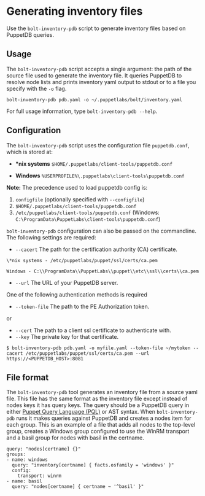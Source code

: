 # Generating inventory files

Use the `bolt-inventory-pdb` script to generate inventory files based on PuppetDB queries.

## Usage

The `bolt-inventory-pdb` script accepts a single argument: the path of the
source file used to generate the inventory file. It queries PuppetDB to resolve
node lists and prints inventory yaml output to stdout or to a file you specify
with the `-o` flag.

```
bolt-inventory-pdb pdb.yaml -o ~/.puppetlabs/bolt/inventory.yaml
```

For full usage information, type `bolt-inventory-pdb --help`.

## Configuration

The `bolt-inventory-pdb` script uses the configuration file `puppetdb.conf`, which is stored at:

-    **\*nix systems** `$HOME/.puppetlabs/client-tools/puppetdb.conf`

-    **Windows** `%USERPROFILE%\.puppetlabs\client-tools\puppetdb.conf`


**Note:** The precedence used to load puppetdb config is:

1.   `configfile` \(optionally specified with `--configfile`\)
2.   `$HOME/.puppetlabs/client-tools/puppetdb.conf`
3.   `/etc/puppetlabs/client-tools/puppetdb.conf` \(Windows: `C:\ProgramData\PuppetLabs\client-tools\puppetdb.conf`\)

 `bolt-inventory-pdb` configuration can also be passed on the commandline. The following settings are required:


-    `--cacert` The path for the certification authority \(CA\) certificate.

    \*nix systems - /etc/puppetlabs/puppet/ssl/certs/ca.pem

    Windows - C:\\ProgramData\\PuppetLabs\\puppet\\etc\\ssl\\certs\\ca.pem

-    `--url` The URL of your PuppetDB server.

One of the following authentication methods is required

-    `--token-file` The path to the PE Authorization token.

or

-    `--cert` The path to a client ssl certificate to authenticate with.
-    `--key`  The private key for that certificate.


```
$ bolt-inventory-pdb pdb.yaml -o myfile.yaml --token-file ~/mytoken --cacert /etc/puppetlabs/puppet/ssl/certs/ca.pem --url  https://<PUPPETDB_HOST>:8081
```

## File format

The `bolt-inventory-pdb` tool generates an inventory file from a source yaml file. This file has the same format as the inventory file except instead of nodes keys it has query keys. The query should be a PuppetDB query in either [Puppet Query Language \(PQL\)](https://puppet.com/docs/puppetdb/5.2/api/query/v4/pql.html) or AST syntax. When `bolt-inventory-pdb` runs it makes queries against PuppetDB and creates a nodes item for each group. This is an example of a file that adds all nodes to the top-level group, creates a Windows group configured to use the WinRM transport and a basil group for nodes with basil in the certname.

```
query: "nodes[certname] {}"
groups:
- name: windows
  query: "inventory[certname] { facts.osfamily = 'windows' }"
  config:
    transport: winrm
- name: basil
  query: "nodes[certname] { certname ~ '^basil' }"
```

